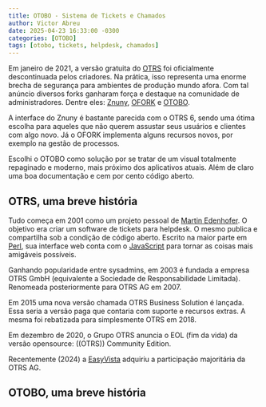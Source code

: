 ```yaml
---
title: OTOBO - Sistema de Tickets e Chamados
author: Victor Abreu
date: 2025-04-23 16:33:00 -0300
categories: [OTOBO]
tags: [otobo, tickets, helpdesk, chamados]
---
```


Em janeiro de 2021, a versão gratuita do [OTRS](https://otrs.com/pt/home/) foi oficialmente descontinuada pelos criadores. Na prática, isso representa uma enorme brecha de segurança para ambientes de produção mundo afora. Com tal anúncio diversos forks ganharam força e destaque na comunidade de administradores. Dentre eles: [Znuny](https://www.znuny.org/en), [OFORK](https://o-fork.de/) e [OTOBO](https://otobo.io/en/).

A interface do Znuny é bastante parecida com o OTRS 6, sendo uma ótima escolha para aqueles que não querem assustar seus usuários e clientes com algo novo. Já o OFORK implementa alguns recursos novos, por exemplo na gestão de processos.

Escolhi o OTOBO como solução por se tratar de um visual totalmente repaginado e moderno, mais próximo dos aplicativos atuais. Além de claro uma boa documentação e cem por cento código aberto.

## OTRS, uma breve história

Tudo começa em 2001 como um projeto pessoal de [Martin Edenhofer](https://github.com/martini). O objetivo era criar um software de tickets para helpdesk. O mesmo publica e compartilha sob a condição de código aberto. Escrito na maior parte em [Perl](https://www.perl.org/), sua interface web conta com o [JavaScript](https://developer.mozilla.org/pt-BR/docs/Web/JavaScript) para tornar as coisas mais amigáveis possíveis.

Ganhando popularidade entre sysadmins, em 2003 é fundada a empresa OTRS GmbH (equivalente a Sociedade de Responsabilidade Limitada). Renomeada posteriormente para OTRS AG em 2007.

Em 2015 uma nova versão chamada OTRS Business Solution é lançada. Essa seria a versão paga que contaria com suporte e recursos extras. A mesma foi rebatizada para simplesmente OTRS em 2018.

Em dezembro de 2020, o Grupo OTRS anuncia o EOL (fim da vida) da versão opensource: ((OTRS)) Community Edition.

Recentemente (2024) a [EasyVista](https://www.easyvista.com/pt-pt/) adquiriu a participação majoritária da OTRS AG.

## OTOBO, uma breve história

